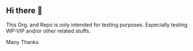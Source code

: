 ## Hi there 👋

This Org. and Repo is only intended for testing purposes. Especially testing WP-VIP and/or other related stuffs.

Many Thanks
